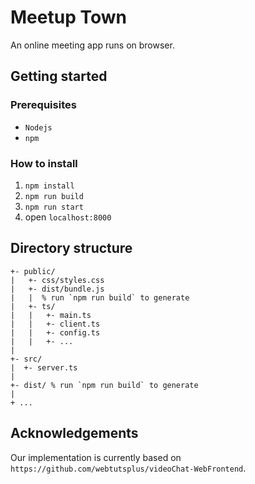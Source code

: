 # Meetup Town
An online meeting app runs on browser.

## Getting started
### Prerequisites
- `Nodejs`
- `npm`

### How to install
1. `npm install`
2. `npm run build`
3. `npm run start`
4. open `localhost:8000`

## Directory structure

```
+- public/
|   +- css/styles.css
|   +- dist/bundle.js
|   |  % run `npm run build` to generate
|   +- ts/
|   |   +- main.ts
|   |   +- client.ts
|   |   +- config.ts
|   |   +- ...
|
+- src/
|  +- server.ts
|  
+- dist/ % run `npm run build` to generate
|
+ ...

```

## Acknowledgements

Our implementation is currently based on `https://github.com/webtutsplus/videoChat-WebFrontend`.



